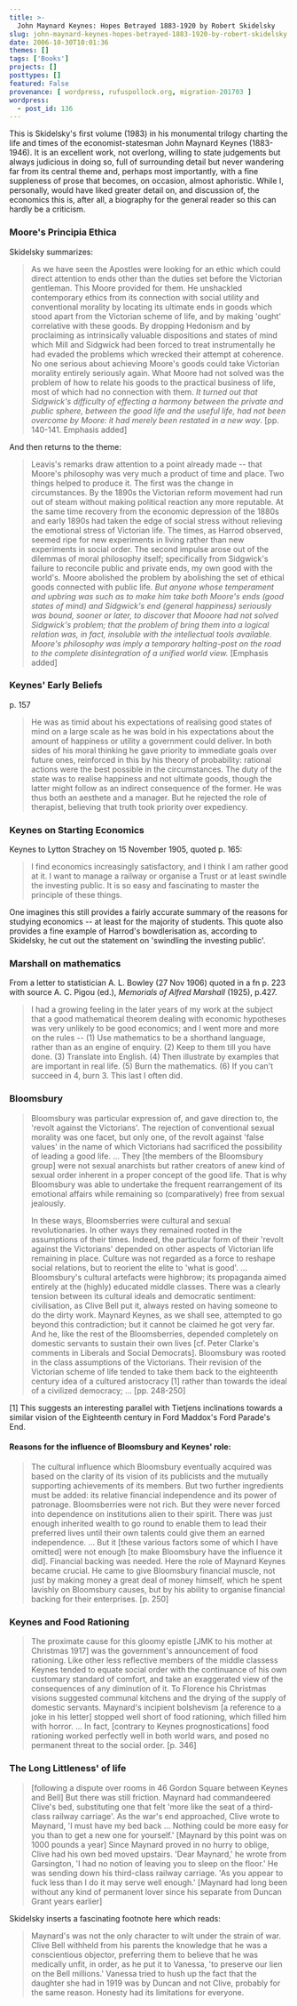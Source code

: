 ```yaml
---
title: >-
  John Maynard Keynes: Hopes Betrayed 1883-1920 by Robert Skidelsky
slug: john-maynard-keynes-hopes-betrayed-1883-1920-by-robert-skidelsky
date: 2006-10-30T10:01:36
themes: []
tags: ['Books']
projects: []
posttypes: []
featured: False
provenance: [ wordpress, rufuspollock.org, migration-201703 ]
wordpress:
  - post_id: 136
---
```


This is Skidelsky's first volume (1983) in his monumental trilogy charting the life and times of the economist-statesman John Maynard Keynes (1883-1946). It is an excellent work, not overlong, willing to state judgements but always judicious in doing so, full of surrounding detail but never wandering far from its central theme and, perhaps most importantly, with a fine suppleness of prose that becomes, on occasion, almost aphoristic. While I, personally, would have liked greater detail on, and discussion of, the economics this is, after all, a biography for the general reader so this can hardly be a criticism.

### Moore's Principia Ethica

Skidelsky summarizes:

> As we have seen the Apostles were looking for an ethic which could direct attention to ends other than the duties set before the Victorian gentleman. This Moore provided for them. He unshackled contemporary ethics from its connection with social utility and conventional morality by locating its ultimate ends in goods which stood apart from the Victorian scheme of life, and by making 'ought' correlative with these goods. By dropping Hedonism and by proclaiming as intrinsically valuable dispositions and states of mind which Mill and Sidgwick had been forced to treat instrumentally he had evaded the problems which wrecked their attempt at coherence. No one serious about achieving Moore's goods could take Victorian morality entirely seriously again. What Moore had not solved was the problem of how to relate his goods to the practical business of life, most of which had no connection with them. *It turned out that Sidgwick's difficulty of effecting a harmony between the private and public sphere, between the good life and the useful life, had not been overcome by Moore: it had merely been restated in a new way*. [pp. 140-141. Emphasis added]

And then returns to the theme:

> Leavis's remarks draw attention to a point already made -- that Moore's philosophy was very much a product of time and place. Two things helped to produce it. The first was the change in circumstances. By the 1890s the Victorian reform movement had run out of steam without making political reaction any more reputable. At the same time recovery from the economic depression of the 1880s and early 1890s had taken the edge of social stress without relieving the emotional stress of Victorian life. The times, as Harrod observed, seemed ripe for new experiments in living rather than new experiments in social order. The second impulse arose out of the dilemmas of moral philosophy itself; specifically from Sidgwick's failure to reconcile public and private ends, my own good with the world's. Moore abolished the problem by abolishing the set of ethical goods connected with public life. *But anyone whose temperament and upbring was such as to make him take both Moore's ends (good states of mind) and Sidgwick's end (general happiness) seriously was bound, sooner or later, to discover that Mooore had not solved Sidgwick's problem; that the problem of bring them into a logical relation was, in fact, insoluble with the intellectual tools available. Moore's philosophy was imply a temporary halting-post on the road to the complete disintegration of a unified world view.* [Emphasis added]

### Keynes' Early Beliefs

p. 157

> He was as timid about his expectations of realising good states of mind on a large scale as he was bold in his expectations about the amount of happiness or utility a government could deliver. In both sides of his moral thinking he gave priority to immediate goals over future ones, reinforced in this by his theory of probability: rational actions were the best possible in the circumstances. The duty of the state was to realise happiness and not ultimate goods, though the latter might follow as an indirect consequence of the former. He was thus both an aesthete and a manager. But he rejected the role of therapist, believing that truth took priority over expediency. 

### Keynes on Starting Economics

Keynes to Lytton Strachey on 15 November 1905, quoted p. 165:

> I find economics increasingly satisfactory, and I think I am rather good at it. I want to manage a railway or organise a Trust or at least swindle the investing public. It is so easy and fascinating to master the principle of these things.

One imagines this still provides a fairly accurate summary of the reasons for studying economics -- at least for the majority of students. This quote also provides a fine example of Harrod's bowdlerisation as, according to Skidelsky, he cut out the statement on 'swindling the investing public'.

### Marshall on mathematics

From a letter to statistician A. L. Bowley (27 Nov 1906) quoted in a fn p. 223 with source A. C. Pigou (ed.), *Memorials of Alfred Marshall* (1925), p.427.

> I had a growing feeling in the later years of my work at the subject that a good mathematical theorem dealing with economic hypotheses was very unlikely to be good economics; and I went more and more on the rules -- (1) Use mathematics to be a shorthand language, rather than as an engine of enquiry. (2) Keep to them till you have done. (3) Translate into English. (4) Then illustrate by examples that are important in real life. (5) Burn the mathematics. (6) If you can't succeed in 4, burn 3. This last I often did.

### Bloomsbury

> Bloomsbury was particular expression of, and gave direction to, the 'revolt against the Victorians'. The rejection of conventional sexual morality was one facet, but only one, of the revolt against 'false values' in the name of which Victorians had sacrificed the possibility of leading a good life. ... They [the members of the Bloomsbury group] were not sexual anarchists but rather creators of anew kind of sexual order inherent in a proper concept of the good life. That is why Bloomsbury was able to undertake the frequent rearrangement of its emotional affairs while remaining so (comparatively) free from sexual jealously.
>
> In these ways, Bloomsberries were cultural and sexual revolutionaries. In other ways they remained rooted in the assumptions of their times. Indeed, the particular form of their 'revolt against the Victorians' depended on other aspects of Victorian life remaining in place. Culture was not regarded as a force to reshape social relations, but to reorient the elite to 'what is good'. ... Bloomsbury's cultural artefacts were highbrow; its propaganda aimed entirely at the (highly) educated middle classes. There was a clearly tension between its cultural ideals and democratic sentiment: civilisation, as Clive Bell put it, always rested on having someone to do the dirty work. Maynard Keynes, as we shall see, attempted to go beyond this contradiction; but it cannot be claimed he got very far. And he, like the rest of the Bloomsberries, depended completely on domestic servants to sustain their own lives [cf. Peter Clarke's comments in Liberals and Social Democrats]. Bloomsbury was rooted in the class assumptions of the Victorians. Their revision of the Victorian scheme of life tended to take them back to the eighteenth century idea of a cultured aristocracy [1] rather than towards the ideal of a civilized democracy; ... [pp. 248-250]

[1] This suggests an interesting parallel with Tietjens inclinations towards a similar vision of the Eighteenth century in Ford Maddox's Ford Parade's End.

#### Reasons for the influence of Bloomsbury and Keynes' role:

> The cultural influence which Bloomsbury eventually acquired was based on the clarity of its vision of its publicists and the mutually supporting achievements of its members. But two further ingredients must be added: its relative financial independence and its power of patronage. Bloomsberries were not rich. But they were never forced into dependence on institutions alien to their spirit. There was just enough inherited wealth to go round to enable them to lead their preferred lives until their own talents could give them an earned independence. ... But it [these various factors some of which I have omitted] were not enough [to make Bloomsbury have the influence it did]. Financial backing was needed. Here the role of Maynard Keynes became crucial. He came to give Bloomsbury financial muscle, not just by making money a great deal of money himself, which he spent lavishly on Bloomsbury causes, but by his ability to organise financial backing for their enterprises. [p. 250]

### Keynes and Food Rationing

> The proximate cause for this gloomy epistle [JMK to his mother at Christmas 1917] was the government's announcement of food rationing. Like other less reflective members of the middle classess Keynes tended to equate social order with the continuance of his own customary standard of comfort, and take an exaggerated view of the consequences of any diminution of it. To Florence his Christmas visions suggested communal kitchens and the drying of the supply of domestic servants. Maynard's incipient bolshevism [a reference to a joke in his letter] stopped well short of food rationing, which filled him with horror. ... In fact, [contrary to Keynes prognostications] food rationing worked perfectly well in both world wars, and posed no permanent threat to the social order. [p. 346]

### The Long Littleness' of life

> [following a dispute over rooms in 46 Gordon Square between Keynes and Bell] But there was still friction. Maynard had commandeered Clive's bed, substituting one that felt 'more like the seat of a third-class railway carriage'. As the war's end approached, Clive wrote to Maynard, 'I must have my bed back ... Nothing could be more easy for you than to get a new one for yourself.' [Maynard by this point was on 1000 pounds a year] Since Maynard proved in no hurry to oblige, Clive had his own bed moved upstairs. 'Dear Maynard,' he wrote from Garsington, 'I had no notion of leaving you to sleep on the floor.' He was sending down his third-class railway carriage. 'As you appear to fuck less than I do it may serve well enough.' [Maynard had long been without any kind of permanent lover since his separate from Duncan Grant years earlier]

Skidelsky inserts a fascinating footnote here which reads:

> Maynard's was not the only character to wilt under the strain of war. Clive Bell withheld from his parents the knowledge that he was a conscientious objector, preferring them to believe that he was medically unfit, in order, as he put it to Vanessa, 'to preserve our lien on the Bell millions.' Vanessa tried to hush up the fact that the daughter she had in 1919 was by Duncan and not Clive, probably for the same reason. Honesty had its limitations for everyone. 

